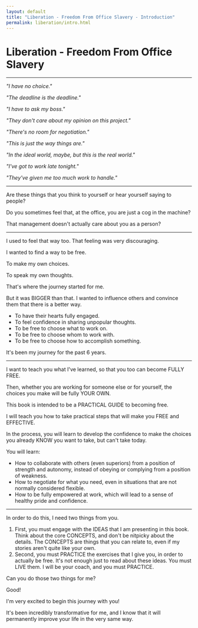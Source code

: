 ```yaml
---
layout: default
title: "Liberation - Freedom From Office Slavery - Introduction"
permalink: liberation/intro.html
---
```


# Liberation - Freedom From Office Slavery

----

*"I have no choice."*

*"The deadline is the deadline."*

*"I have to ask my boss."*

*"They don't care about my opinion on this project."*

*"There's no room for negotiation."*

*"This is just the way things are."*

*"In the ideal world, maybe, but this is the real world."*

*"I've got to work late tonight."*

*"They've given me too much work to handle."*

----

Are these things that you think to yourself or hear yourself saying to people?

Do you sometimes feel that, at the office, you are just a cog in the machine?

That management doesn't actually care about you as a person?

----

I used to feel that way too.
That feeling was very discouraging. 

I wanted to find a way to be free. 

To make my own choices. 

To speak my own thoughts.

That's where the journey started for me.

But it was BIGGER than that. I wanted to influence others and convince them that there is a better way.

* To have their hearts fully engaged.
* To feel confidence in sharing unpopular thoughts.
* To be free to choose what to work on.
* To be free to choose whom to work with.
* To be free to choose how to accomplish something.

It's been my journey for the past 6 years. 

----

I want to teach you what I've learned, so that you too can become FULLY FREE.

Then, whether you are working for someone else or for yourself, the choices you make will be fully YOUR OWN.

This book is intended to be a PRACTICAL GUIDE to becoming free. 

I will teach you how to take practical steps that will make you FREE and EFFECTIVE. 

In the process, you will learn to develop the confidence to make the choices you already KNOW you want to take, but can't take today.

You will learn:
* How to collaborate with others (even superiors) from a position of strength and autonomy, instead of obeying or complying from a position of weakness.
* How to negotiate for what you need, even in situations that are not normally considered flexible.
* How to be fully empowered at work, which will lead to a sense of healthy pride and confidence.

----

In order to do this, I need two things from you. 
1. First, you must engage with the IDEAS that I am presenting in this book. Think about the core CONCEPTS, and don't be nitpicky about the details. The CONCEPTS are things that you can relate to, even if my stories aren't quite like your own.
2. Second, you must PRACTICE the exercises that I give you, in order to actually be free. It's not enough just to read about these ideas. You must LIVE them. I will be your coach, and you must PRACTICE.

Can you do those two things for me?

Good! 

I'm very excited to begin this journey with you! 

It's been incredibly transformative for me, and I know that it will permanently improve your life in the very same way.
